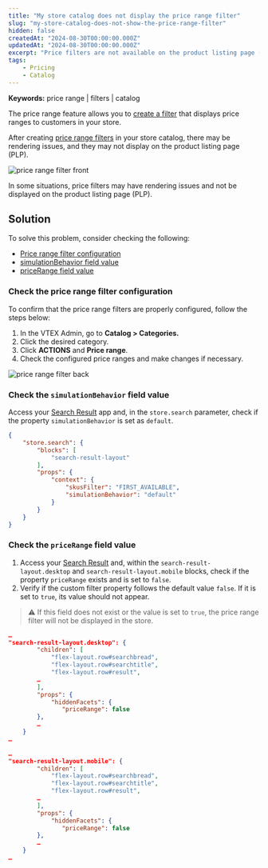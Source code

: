 ```yaml
---
title: "My store catalog does not display the price range filter"
slug: "my-store-catalog-does-not-show-the-price-range-filter"
hidden: false
createdAt: "2024-08-30T00:00:00.000Z"
updatedAt: "2024-08-30T00:00:00.000Z"
excerpt: "Price filters are not available on the product listing page (PLP)."
tags:
    - Pricing
    - Catalog
---
```


**Keywords:** price range |  filters |  catalog

The price range feature allows you to [create a filter](https://help.vtex.com/en/tutorial/setting-up-the-price-range-filter--tutorials_240) that displays price ranges to customers in your store.

After creating [price range filters](https://help.vtex.com/en/tutorial/setting-up-the-price-range-filter--tutorials_240) in your store catalog, there may be rendering issues, and they may not display on the product listing page (PLP).

![price range filter front](https://cdn.jsdelivr.net/gh/vtexdocs/dev-portal-content@main/docs/troubleshooting/development/price-range-filter-front.png)

In some situations, price filters may have rendering issues and not be displayed on the product listing page (PLP).

## Solution

To solve this problem, consider checking the following:

- [Price range filter configuration](#check-the-price-range-filter-configuration)
- [simulationBehavior field value](#check-the-simulationbehavior-field-value)
- [priceRange field value](#check-the-pricerange-field-value)

### Check the price range filter configuration

To confirm that the price range filters are properly configured, follow the steps below:

1. In the VTEX Admin, go to **Catalog > Categories.**
2. Click the desired category.
3. Click **ACTIONS** and **Price range**.
4. Check the configured price ranges and make changes if necessary.

![price range filter back](https://cdn.jsdelivr.net/gh/vtexdocs/dev-portal-content@main/docs/troubleshooting/development/price-range-filter-back.png)

### Check the `simulationBehavior` field value

Access your [Search Result](https://developers.vtex.com/docs/apps/vtex.search-result) app and, in the `store.search` parameter, check if the property `simulationBehavior` is set as `default`.

```json
{
    "store.search": {
        "blocks": [
            "search-result-layout"
        ],
        "props": {
            "context": {
                "skusFilter": "FIRST_AVAILABLE",
                "simulationBehavior": "default"
            }
        }
    }
}
```

### Check the `priceRange` field value

1. Access your [Search Result](https://developers.vtex.com/docs/apps/vtex.search-result) and, within the `search-result-layout.desktop` and `search-result-layout.mobile` blocks, check if the property `priceRange` exists and is set to `false`.
2. Verify if the custom filter property follows the default value `false`. If it is set to `true`, its value should not appear.

> ⚠️ If this field does not exist or the value is set to `true`, the price range filter will not be displayed in the store.

```json
…
"search-result-layout.desktop": {
        "children": [
            "flex-layout.row#searchbread",
            "flex-layout.row#searchtitle",
            "flex-layout.row#result",
        …
        ],
        "props": {
            "hiddenFacets": {
               "priceRange": false
        },
        …
    }
…
```

```json
…
"search-result-layout.mobile": {
        "children": [
            "flex-layout.row#searchbread",
            "flex-layout.row#searchtitle",
            "flex-layout.row#result",
        …
        ],
        "props": {
            "hiddenFacets": {
               "priceRange": false
        },
        …
    }
…
```
